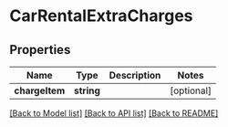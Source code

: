 # CarRentalExtraCharges

## Properties
Name | Type | Description | Notes
------------ | ------------- | ------------- | -------------
**chargeItem** | **string** |  | [optional] 

[[Back to Model list]](../../README.md#documentation-for-models) [[Back to API list]](../../README.md#documentation-for-api-endpoints) [[Back to README]](../../README.md)


